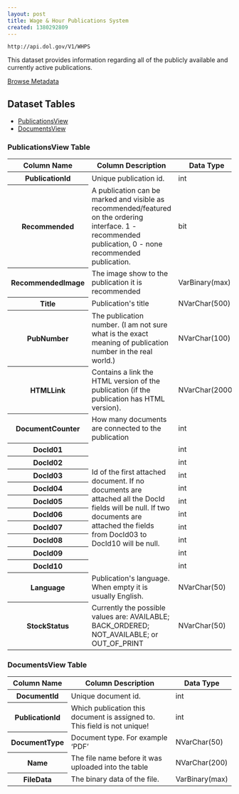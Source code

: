 ```yaml
---
layout: post
title: Wage & Hour Publications System
created: 1380292809
---
```


```
http://api.dol.gov/V1/WHPS
```

<p>This dataset provides information regarding all of the publicly available and currently active publications.</p>


<a href ="http://api.dol.gov/V1/WHPS/$metadata" class="button radius button_dataset">Browse Metadata</a>


## Dataset Tables  

- [PublicationsView](#publicationsview)
- [DocumentsView](#documentsview)

<h3><a name="publicationsview">PublicationsView Table</a></h3>

<table>
	<thead>
		<tr>
			<th>Column Name</th>
			<th>Column Description</th>
			<th>Data Type</th>
		</tr>
	</thead>
	<tbody>
		<tr>
			<th>PublicationId</th>
			<td>Unique publication id.</td>
			<td>int</td>
		</tr>
		<tr>
			<th>Recommended</th>
			<td>A publication can be marked and visible as recommended/featured on the ordering interface. 1 - recommended publication, 0 - none recommended publication.</td>
			<td>bit</td>
		</tr>
		<tr>
			<th>RecommendedImage</th>
			<td>The image show to the publication it is recommended</td>
			<td>VarBinary(max)</td>
		</tr>
		<tr>
			<th>Title</th>
			<td>Publication's title</td>
			<td>NVarChar(500)</td>
		</tr>
		<tr>
			<th>PubNumber</th>
			<td>The publication number. (I am not sure what is the exact meaning of publication number in the real world.)</td>
			<td>NVarChar(100)</td>
		</tr>
		<tr>
			<th>HTMLLink</th>
			<td>Contains a link the HTML version of the publication (if the publication has HTML version).</td>
			<td>NVarChar(2000)</td>
		</tr>
		<tr>
			<th>DocumentCounter</th>
			<td>How many documents are connected to the publication</td>
			<td>int</td>
		</tr>
		<tr>
			<th>DocId01</th>
			<td rowspan="10">Id of the first attached document. If no documents are attached all the DocId fields will be null. If two documents are attached the fields from DocId03 to DocId10 will be null.</td>
			<td>int</td>
		</tr>
		<tr>
			<th>DocId02</th>
			<td>int</td>
		</tr>
		<tr>
			<th>DocId03</th>
			<td>int</td>
		</tr>
		<tr>
			<th>DocId04</th>
			<td>int</td>
		</tr>
		<tr>
			<th>DocId05</th>
			<td>int</td>
		</tr>
		<tr>
			<th>DocId06</th>
			<td>int</td>
		</tr>
		<tr>
			<th>DocId07</th>
			<td>int</td>
		</tr>
		<tr>
			<th>DocId08</th>
			<td>int</td>
		</tr>
		<tr>
			<th>DocId09</th>
			<td>int</td>
		</tr>
		<tr>
			<th>DocId10</th>
			<td>int</td>
		</tr>
		<tr>
			<th>Language</th>
			<td>Publication's language. When empty it is usually English.</td>
			<td>NVarChar(50)</td>
		</tr>
		<tr>
			<th>StockStatus</th>
			<td>Currently the possible values are: AVAILABLE; BACK_ORDERED; NOT_AVAILABLE; or OUT_OF_PRINT</td>
			<td>NVarChar(50)</td>
		</tr>
	</tbody>
</table>
<h3><a name="documentsview">DocumentsView Table<a/></h3>
<table>
    <thead>
        <tr>
            <th>Column Name</th>
            <th>Column Description</th>
            <th>Data Type</th>
        </tr>
    </thead>
    <tbody>
        <tr>
            <th>DocumentId</th>
            <td>Unique document id.</td>
            <td>int</td>
        </tr>
        <tr>
            <th>PublicationId</th>
            <td>Which publication this document is assigned to. This field is not unique!</td>
            <td>int</td>
        </tr>
        <tr>
            <th>DocumentType</th>
            <td>Document type. For example ‘PDF’</td>
            <td>NVarChar(50)</td>
        </tr>
        <tr>
            <th>Name</th>
            <td>The file name before it was uploaded into the table</td>
            <td>NVarChar(200)</td>
        </tr>
        <tr>
            <th>FileData</th>
            <td>The binary data of the file.</td>
            <td>VarBinary(max)</td>
        </tr>
    </tbody>
</table>
